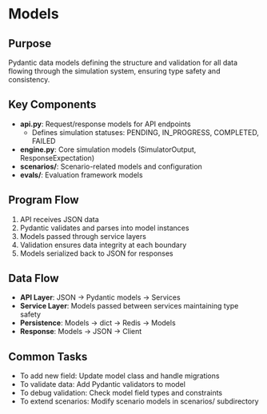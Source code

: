 # Models

## Purpose
Pydantic data models defining the structure and validation for all data flowing through the simulation system, ensuring type safety and consistency.

## Key Components
- **api.py**: Request/response models for API endpoints
  - Defines simulation statuses: PENDING, IN_PROGRESS, COMPLETED, FAILED
- **engine.py**: Core simulation models (SimulatorOutput, ResponseExpectation)
- **scenarios/**: Scenario-related models and configuration
- **evals/**: Evaluation framework models

## Program Flow
1. API receives JSON data
2. Pydantic validates and parses into model instances
3. Models passed through service layers
4. Validation ensures data integrity at each boundary
5. Models serialized back to JSON for responses

## Data Flow
- **API Layer**: JSON → Pydantic models → Services
- **Service Layer**: Models passed between services maintaining type safety
- **Persistence**: Models → dict → Redis → Models
- **Response**: Models → JSON → Client

## Common Tasks
- To add new field: Update model class and handle migrations
- To validate data: Add Pydantic validators to model
- To debug validation: Check model field types and constraints
- To extend scenarios: Modify scenario models in scenarios/ subdirectory
